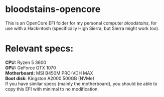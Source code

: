 # bloodstains-opencore
This is an OpenCore EFI folder for my personal computer *bloodstains*, for use with a Hackintosh (specifically High Sierra, but Sierra might work too).

# Relevant specs:
**CPU:** Ryzen 5 3600  
**GPU:** GeForce GTX 1070  
**Motherboard:** MSI B450M PRO-VDH MAX  
**Boot disk:** Kingston A2000 500GB (NVMe)  
If you have similar specs (mainly the motherboard), you should be able to copy this EFI with minimal to no modification.
